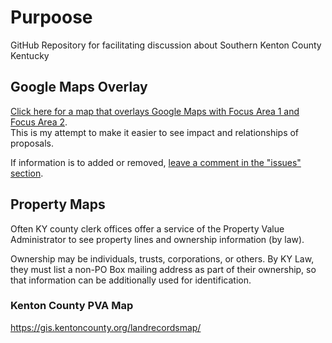 # Purpoose 
GitHub Repository for facilitating discussion about Southern Kenton County Kentucky

## Google Maps Overlay

[Click here for a map that overlays Google Maps with Focus Area 1 and Focus Area 2](https://www.google.com/maps/d/view?mid=13Wr-9ePqWmYSlS0J61Zmnx6jz4f_GDY&ll=38.88407838522913%2C-84.5147455&z=11).  
This is my attempt to make it easier to see impact and relationships of proposals. 

If information is to added or removed, [leave a comment in the "issues" section](https://github.com/GreenRoadBen/RuralSouthernKenton/issues).

## Property Maps 
Often KY county clerk offices offer a service of the Property Value Administrator to see property lines and ownership information (by law). 

Ownership may be individuals, trusts, corporations, or others. 
By KY Law, they must list a non-PO Box mailing address as part of their ownership, so that information can be additionally used for identification. 

### Kenton County PVA Map 
https://gis.kentoncounty.org/landrecordsmap/ 

